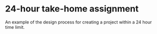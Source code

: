 # 24-hour take-home assignment

An example of the design process for creating a project within a 24 hour time limit. 
